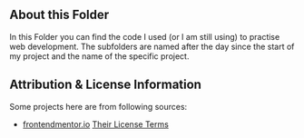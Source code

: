 ## About this Folder

In this Folder you can find the code I used (or I am still using) to practise web development. The subfolders are named after the day since the start of my project and the name of the specific project.


## Attribution & License Information
Some projects here are from following sources:
- [frontendmentor.io](frontendmentor.io) [Their License Terms](https://www.frontendmentor.io/license)